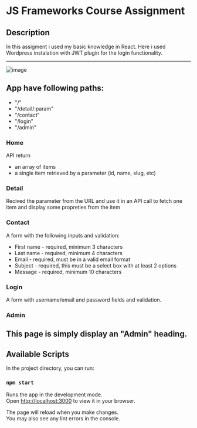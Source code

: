 # JS Frameworks Course Assignment

## Description
In this assigment i used my basic knowledge in React. Here i used  Wordpress instalation
with JWT plugin for the login functionality.

---
![image](https://res.cloudinary.com/dkombzxne/image/upload/v1654176690/portfolio/assigment-img_sl0ugl.jpg)
## App  have following paths:
* "/"
* "/detail/:param"
* "/contact"
* "/login"
* "/admin"
### Home
 API return
 * an array of items
 * a single item retrieved by a parameter (id, name, slug, etc)
 ### Detail
 Recived the parameter from the URL and use it in an API call to fetch one item 
 and display some propreties from the item
### Contact
A form with the following inputs and validation:
* First name - required, minimum 3 characters
* Last name - required, minimum 4 characters
* Email - required, must be in a valid email format
* Subject - required, this must be a select box with at least 2 options
* Message - required, minimum 10 characters
### Login
A form with username/email and password fields and validation.
### Admin
This page is simply display an "Admin" heading.
--
## Available Scripts

In the project directory, you can run:

### `npm start`

Runs the app in the development mode.\
Open [http://localhost:3000](http://localhost:3000) to view it in your browser.

The page will reload when you make changes.\
You may also see any lint errors in the console.





